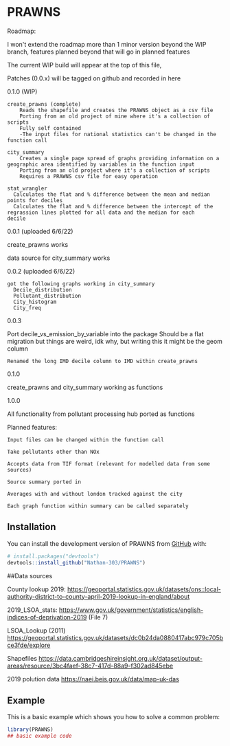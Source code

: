
# PRAWNS

<!-- badges: start -->
<!-- badges: end -->


Roadmap:

I won't extend the roadmap more than 1 minor version beyond the WIP branch, features planned beyond that will go in planned features

The current WIP build will appear at the top of this file, 

Patches (0.0.x) will be tagged on github and recorded in here

0.1.0 (WIP)

	create_prawns (complete)
		Reads the shapefile and creates the PRAWNS object as a csv file
	 	Porting from an old project of mine where it's a collection of scripts
		Fully self contained
		-The input files for national statistics can't be changed in the function call

	city_summary
		Creates a single page spread of graphs providing information on a geographic area identified by variables in the function input
		Porting from an old project where it's a collection of scripts
		Requires a PRAWNS csv file for easy operation
		
	stat_wrangler
	  Calculates the flat and % difference between the mean and median points for deciles
	  Calculates the flat and % difference between the intercept of the regrassion lines plotted for all data and the median for each        decile
	  
0.0.1 (uploaded 6/6/22)

  create_prawns works
  
  data source for city_summary works
  
0.0.2 (uploaded 6/6/22)  
	
	got the following graphs working in city_summary
	  Decile_distribution
	  Pollutant_distribution
	  City_histogram
	  City_freq

0.0.3

  Port decile_vs_emission_by_variable into the package
    Should be a flat migration but things are weird, idk why, but writing this it might be the geom column
	
	Renamed the long IMD decile column to IMD within create_prawns
	
0.1.0

  create_prawns and city_summary working as functions

1.0.0

  All functionality from pollutant processing hub ported as functions
  
  
		
Planned features:

	Input files can be changed within the function call

	Take pollutants other than NOx
	
	Accepts data from TIF format (relevant for modelled data from some sources)
	
	Source summary ported in
	
	Averages with and without london tracked against the city
	
	Each graph function within summary can be called separately
	
## Installation

You can install the development version of PRAWNS from [GitHub](https://github.com/) with:



``` r
# install.packages("devtools")
devtools::install_github("Nathan-303/PRAWNS")
```

##Data sources

County lookup 2019:
https://geoportal.statistics.gov.uk/datasets/ons::local-authority-district-to-county-april-2019-lookup-in-england/about

2019_LSOA_stats:
https://www.gov.uk/government/statistics/english-indices-of-deprivation-2019 (File 7)

LSOA_Lookup (2011)
https://geoportal.statistics.gov.uk/datasets/dc0b24da0880417abc979c705bce3fde/explore

Shapefiles
https://data.cambridgeshireinsight.org.uk/dataset/output-areas/resource/3bc4faef-38c7-417d-88a9-f302ad845ebe

2019 polution data
https://naei.beis.gov.uk/data/map-uk-das

## Example

This is a basic example which shows you how to solve a common problem:

``` r
library(PRAWNS)
## basic example code
```

